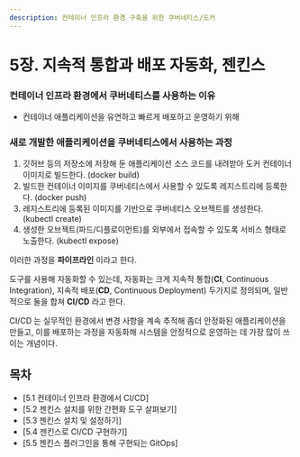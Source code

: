 ```yaml
---
description: 컨테이너 인프라 환경 구축을 위한 쿠버네티스/도커
---
```


# 5장. 지속적 통합과 배포 자동화, 젠킨스

### 컨테이너 인프라 환경에서 쿠버네티스를 사용하는 이유

- 컨테이너 애플리케이션을 유연하고 빠르게 배포하고 운영하기 위해

### 새로 개발한 애플리케이션을 쿠버네티스에서 사용하는 과정

1. 깃허브 등의 저장소에 저장해 둔 애플리케이션 소스 코드를 내려받아 도커 컨테이너 이미지로 빌드한다. (docker build)
2. 빌드한 컨테이너 이미지를 쿠버네티스에서 사용할 수 있도록 레지스트리에 등록한다. (docker push)
3. 레지스트리에 등록된 이미지를 기반으로 쿠버네티스 오브젝트를 생성한다. (kubectl create)
4. 생성한 오브젝트(파드/디플로이먼트)를 외부에서 접속할 수 있도록 서비스 형태로 노출한다. (kubectl expose)

이러한 과정을 **파이프라인** 이라고 한다.

도구를 사용해 자동화할 수 있는데, 자동화는 크게 지속적 통합(**CI**, Continuous Integration), 지속적 배포(**CD**, Continuous Deployment) 두가지로 정의되며, 일반적으로 둘을 합쳐 **CI/CD** 라고 한다.

CI/CD 는 실무적인 환경에서 변경 사항을 계속 추적해 좀더 안정화된 애플리케이션을 만들고, 이를 배포하는 과정을 자동화해 시스템을 안정적으로 운영하는 데 가장 많이 쓰이는 개념이다.

## 목차

* [5.1 컨테이너 인프라 환경에서 CI/CD]
* [5.2 젠킨스 설치를 위한 간편화 도구 살펴보기]
* [5.3 젠킨스 설치 및 설정하기]
* [5.4 젠킨스로 CI/CD 구현하기]
* [5.5 젠킨스 플러그인을 통해 구현되는 GitOps]